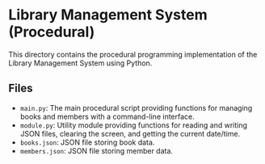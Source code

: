 # Library Management System (Procedural)

This directory contains the procedural programming implementation of the Library Management System using Python.

## Files

- `main.py`: The main procedural script providing functions for managing books and members with a command-line interface.
- `module.py`: Utility module providing functions for reading and writing JSON files, clearing the screen, and getting the current date/time.
- `books.json`: JSON file storing book data.
- `members.json`: JSON file storing member data.
